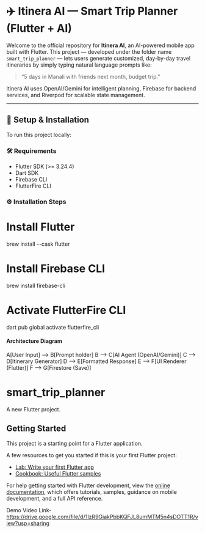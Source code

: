 # ✈️ Itinera AI — Smart Trip Planner (Flutter + AI)

Welcome to the official repository for **Itinera AI**, an AI-powered mobile app built with Flutter.
This project — developed under the folder name `smart_trip_planner` — lets users generate customized, day-by-day travel itineraries by simply typing natural language prompts like:

> “5 days in Manali with friends next month, budget trip.”

Itinera AI uses OpenAI/Gemini for intelligent planning, Firebase for backend services, and Riverpod for scalable state management.

---

## 🔧 Setup & Installation

To run this project locally:

### 🛠 Requirements

- Flutter SDK (>= 3.24.4)
- Dart SDK
- Firebase CLI
- FlutterFire CLI

### ⚙️ Installation Steps   
# Install Flutter
brew install --cask flutter

# Install Firebase CLI
brew install firebase-cli

# Activate FlutterFire CLI
dart pub global activate flutterfire_cli

#### Architecture Diagram
  A[User Input] --> B[Prompt holder]
  B --> C[AI Agent (OpenAI/Gemini)]
  C --> D[Itinerary Generator]
  D --> E[Formatted Response]
  E --> F[UI Renderer (Flutter)]
  F --> G[Firestore (Save)]

# smart_trip_planner

A new Flutter project.

## Getting Started

This project is a starting point for a Flutter application.

A few resources to get you started if this is your first Flutter project:

- [Lab: Write your first Flutter app](https://docs.flutter.dev/get-started/codelab)
- [Cookbook: Useful Flutter samples](https://docs.flutter.dev/cookbook)

For help getting started with Flutter development, view the
[online documentation](https://docs.flutter.dev/), which offers tutorials,
samples, guidance on mobile development, and a full API reference.

Demo Video Link-
https://drive.google.com/file/d/1IzR9GiakPbbKQFJL8umMTM5n4sDOTT1R/view?usp=sharing
